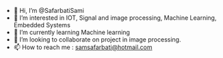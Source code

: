 - 👋 Hi, I’m @SafarbatiSami
- 👀 I’m interested in IOT, Signal and image processing, Machine Learning, Embedded Systems
- 🌱 I’m currently learning Machine learning
- 💞️ I’m looking to collaborate on project in image processing.
- 📫 How to reach me : samsafarbati@hotmail.com

<!---
SafarbatiSami/SafarbatiSami is a ✨ special ✨ repository because its `README.md` (this file) appears on your GitHub profile.
You can click the Preview link to take a look at your changes.
--->
